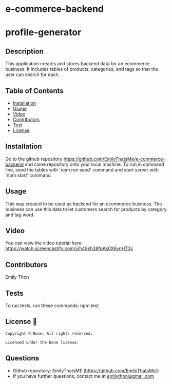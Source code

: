 # e-commerce-backend

# profile-generator
  

  ## Description
This application creates and stores backend data for an ecommerce business. It includes tables of products, categories, and tags so that the user can search for each. 

  ## Table of Contents
  * [Installation](#Installation)
  * [Usage](#Usage)
  * [Video](#video)
  * [Contributors](#Contributors)
  * [Test](#Test)
  * [License](#License)



  ## Installation
 Go to the github repository https://github.com/EmilyThatsMe/e-commerce-backend and clone repository onto your local machine. To run in command line, seed the tables with 'npm run seed' command and start server with 'npm start' command.

  ## Usage
 This was created to be used as backend for an ecommerce business. The business can use this data to let customers search for products by category and tag word. 

  ## Video
 You can view the video tutorial here: https://watch.screencastify.com/v/h49kh38fpAs0X6vnHT3c

  ## Contributors
  Emily Thon

  ## Tests
  To run tests, run these commands:
  npm test

  ## License 📛
    Copyright © None. All rights reserved. 
    
    Licensed under the None license.

  ## Questions
  * Github repository: EmilyThatsME (https://github.com/EmilyThatsMe/)
  * If you have further questions, contact me at emilython@gmail.com
